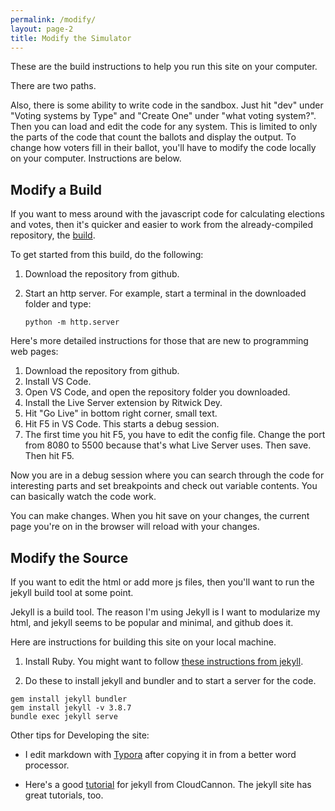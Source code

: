```yaml
---
permalink: /modify/
layout: page-2
title: Modify the Simulator
---
```


These are the build instructions to help you run this site on your computer.

There are two paths. 

Also, there is some ability to write code in the sandbox. Just hit "dev" under "Voting systems by Type" and "Create One" under "what voting system?". Then you can load and edit the code for any system. This is limited to only the parts of the code that count the ballots and display the output. To change how voters fill in their ballot, you'll have to modify the code locally on your computer. Instructions are below.

## Modify a Build

If you want to mess around with the javascript code for calculating elections and votes, then it's quicker and easier to work from the already-compiled repository, the [build](https://github.com/paretoman/ballot_site/). 

To get started from this build, do the following:

1. Download the repository from github.

2. Start an http server. For example, start a terminal in the downloaded folder and type: 

   ```
   python -m http.server
   ```

Here's more detailed instructions for those that are new to programming web pages:

1. Download the repository from github.
2. Install VS Code.
3. Open VS Code, and open the repository folder you downloaded.
4. Install the Live Server extension by Ritwick Dey.
5. Hit "Go Live" in bottom right corner, small text.
6. Hit F5 in VS Code. This starts a debug session.
7. The first time you hit F5, you have to edit the config file. Change the port from 8080 to 5500 because that's what Live Server uses. Then save. Then hit F5.

Now you are in a debug session where you can search through the code for interesting parts and set breakpoints and check out variable contents. You can basically watch the code work.

You can make changes. When you hit save on your changes, the current page you're on in the browser will reload with your changes.

## Modify the Source

If you want to edit the html or add more js files, then you'll want to run the jekyll build tool at some point. 

Jekyll is a build tool. The reason I'm using Jekyll is I want to modularize my html, and jekyll seems to be popular and minimal, and github does it.

Here are instructions for building this site on your local machine.

1. Install Ruby. You might want to follow [these instructions from jekyll​](https://jekyllrb.com/docs/installation/windows/).

2. Do these to install jekyll and bundler and to start a server for the code.

~~~~~~~~~~~~~~~~~~~~~~~~~~~~~~~~~~~~~~~~~~~~~~~~~~~~~~~~~~~~~~~~~~~~~~~~~~~~~~~~
gem install jekyll bundler
gem install jekyll -v 3.8.7
bundle exec jekyll serve
~~~~~~~~~~~~~~~~~~~~~~~~~~~~~~~~~~~~~~~~~~~~~~~~~~~~~~~~~~~~~~~~~~~~~~~~~~~~~~~~

Other tips for Developing the site:

-  I edit markdown with [Typora](https://typora.io/) after copying it in from a better word processor.

-  Here's a good [tutorial](https://learn.cloudcannon.com/) for jekyll from CloudCannon. The jekyll site has great tutorials, too.
